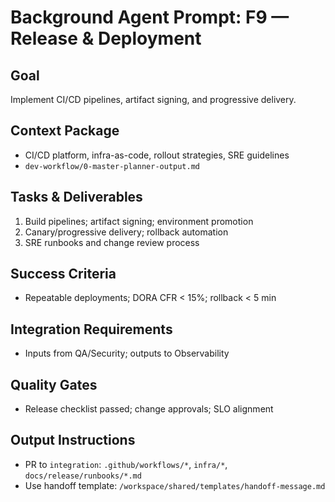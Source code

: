 # Background Agent Prompt: F9 — Release & Deployment

## Goal
Implement CI/CD pipelines, artifact signing, and progressive delivery.

## Context Package
- CI/CD platform, infra-as-code, rollout strategies, SRE guidelines
- `dev-workflow/0-master-planner-output.md`

## Tasks & Deliverables
1. Build pipelines; artifact signing; environment promotion
2. Canary/progressive delivery; rollback automation
3. SRE runbooks and change review process

## Success Criteria
- Repeatable deployments; DORA CFR < 15%; rollback < 5 min

## Integration Requirements
- Inputs from QA/Security; outputs to Observability

## Quality Gates
- Release checklist passed; change approvals; SLO alignment

## Output Instructions
- PR to `integration`: `.github/workflows/*`, `infra/*`, `docs/release/runbooks/*.md`
- Use handoff template: `/workspace/shared/templates/handoff-message.md`
